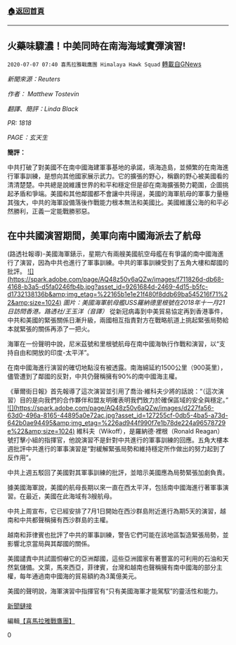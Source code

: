 ###  [:house:返回首頁](https://github.com/ourhimalayas/txt)
---

## 火藥味驟濃！中美同時在南海海域實彈演習!
`2020-07-07 07:40 喜馬拉雅戰鷹團 Himalaya Hawk Squad` [轉載自GNews](https://gnews.org/zh-hant/256458/)

*新聞來源：Reuters*

*作者： Matthew Tostevin*

*翻譯、簡評：Linda Black*

*PR: 1818*

*PAGE：玄天生*

**簡評：**

中共打破了對美國不在南中國海建軍事基地的承諾，填海造島，並頻繁的在南海進行軍事訓練，是想向其他國家展示武力。它的擴張的野心，稱霸的野心被美國看的清清楚楚。中共總是說維護世界的和平和穩定但是卻在南海擴張勢力範圍，企圖挑起矛盾和爭端。美國和其他鄰國都不會讓中共得逞，美國的海軍航母的軍事力量極其強大，中共的海軍設備落後作戰能力根本無法和美國比。美國維護公海的和平必然勝利，正義一定能戰勝邪惡。



##  **在中共國演習期間，美軍向南中國海派去了航母** 



(路透社報導)-美國海軍錶示，星期六有兩艘美國航空母艦在有爭議的南中國海進行了演習，因為中共也進行了軍事訓練。中共的軍事訓練受到了五角大樓和鄰國的批評。
 [!\[\](https://spark.adobe.com/page/AQ48z50v6aQZw/images/f711826d-db68-4168-b3a5-d5fa0246fb4b.jpg?asset_id=9261684d-2469-4d15-b5fc-d1732138136b&amp;img_etag=%22165b1e1e21f480f8ddb69ba545216f71%22&amp;size=1024)](https://spark.adobe.com/page/AQ48z50v6aQZw/images/f711826d-db68-4168-b3a5-d5fa0246fb4b.jpg?asset_id=9261684d-2469-4d15-b5fc-d1732138136b&amp;img_etag=%22165b1e1e21f480f8ddb69ba545216f71%22&amp;size=1024)  *圖片：美國海軍航母艦USS羅納德里根號在2018年十一月21日訪問香港。路透社/王玉洋（音譯）* 
從新冠病毒到中美貿易協定再到香港事件，中共和美國的緊張關係日漸升級，兩國相互指責對方在戰略航道上挑起緊張局勢給本就緊張的關係再添了一把火。

海軍在一份聲明中說，尼米茲號和里根號航母在南中國海執行作戰和演習，以“支持自由和開放的印度-太平洋”。

在南中國海進行演習的確切地點沒有被透露。南海綿延約1500公里（900英里），儘管遭到了鄰國的反對，中共仍聲稱擁有90%的南中國海主權。

《華爾街日報》首先報導了這次演習並引用了喬治·維科夫少將的話說：“（這次演習）目的是向我們的合作夥伴和盟友明確表明我們致力於確保區域的安全與穩定。”
 [!\[\](https://spark.adobe.com/page/AQ48z50v6aQZw/images/d227fa56-63d0-496a-8165-44895a0e72ac.jpg?asset_id=127255cf-0db5-4ba5-a73d-642b0ae94495&amp;img_etag=%226ad944f990f7e1b78de224a96578729e%22&amp;size=1024)](https://spark.adobe.com/page/AQ48z50v6aQZw/images/d227fa56-63d0-496a-8165-44895a0e72ac.jpg?asset_id=127255cf-0db5-4ba5-a73d-642b0ae94495&amp;img_etag=%226ad944f990f7e1b78de224a96578729e%22&amp;size=1024) 
維科夫（Wikoff），是羅納德·裡根（Ronald Reagan）號打擊小組的指揮官，他說演習不是針對中共進行的軍事訓練的回應。五角大樓本週批評中共進行的軍事演習是“對緩解緊張局勢和維持穩定所作做出的努力起到了反作用”。

中共上週五駁回了美國對其軍事訓練的批評，並暗示美國應為局勢緊張加劇負責。

據美國海軍說，美國的航母長期以來一直在西太平洋，包括南中國海進行著軍事演習。在最近，美國在此海域有3艘航母。

中共上周宣布，它已經安排了7月1日開始在西沙群島附近進行為期5天的演習，越南和中共都聲稱擁有西沙群島的主權。

越南和菲律賓也批評了中共的軍事訓練，警告它們可能在該地區製造緊張局勢，並影響北京當局與其鄰國的關係。

美國譴責中共試圖恫嚇它的亞洲鄰國，這些亞洲國家有著豐富的可利用的石油和天然氣儲備。文萊，馬來西亞，菲律賓，台灣和越南也聲稱擁有南中國海的部分主權，每年通過南中國海的貿易額約為3萬億美元。

美國的聲明說，海軍演習中指揮官有“只有美國海軍才能駕馭”的靈活性和能力。

[新聞鏈接](https://www.reuters.com/article/us-usa-china-southchinasea/u-s-sends-carriers-to-south-china-sea-during-chinese-drills-idUSKCN24504C)

編輯[【喜馬拉雅戰鷹團】](https://spark.adobe.com/page/AQ48z50v6aQZw/)
 
0
